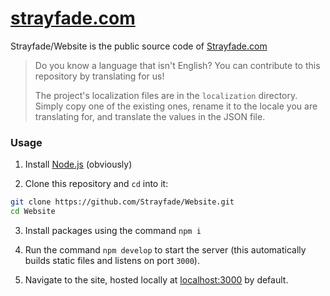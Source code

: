 # [**strayfade.com**](https://strayfade.com)

Strayfade/Website is the public source code of [Strayfade.com](https://strayfade.com)

> Do you know a language that isn't English? You can contribute to this repository by translating for us!
>
> The project's localization files are in the `localization` directory. Simply copy one of the existing ones, rename it to the locale you are translating for, and translate the values in the JSON file.

### Usage

1. Install [Node.js](https://nodejs.org/en/download/) (obviously)

2. Clone this repository and `cd` into it:

```Bash
git clone https://github.com/Strayfade/Website.git
cd Website
```

3. Install packages using the command `npm i`

4. Run the command `npm develop` to start the server (this automatically builds static files and listens on port `3000`).

5. Navigate to the site, hosted locally at [localhost:3000](http://localhost:3000) by default.
